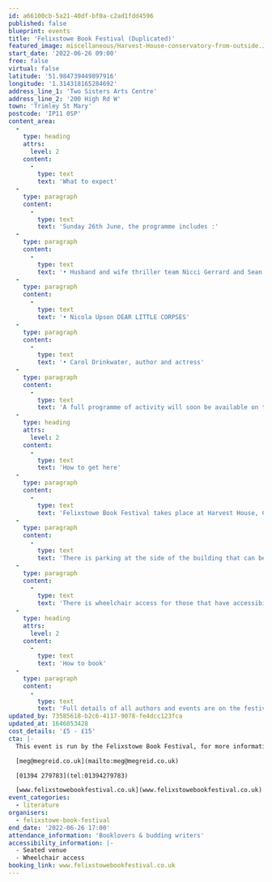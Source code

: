 ```yaml
---
id: a66100cb-5a21-40df-bf0a-c2ad1fdd4596
published: false
blueprint: events
title: 'Felixstowe Book Festival (Duplicated)'
featured_image: miscellaneous/Harvest-House-conservatory-from-outside.JPG
start_date: '2022-06-26 09:00'
free: false
virtual: false
latitude: '51.984739449897916'
longitude: '1.314318165284692'
address_line_1: 'Two Sisters Arts Centre'
address_line_2: '200 High Rd W'
town: 'Trimley St Mary'
postcode: 'IP11 0SP'
content_area:
  -
    type: heading
    attrs:
      level: 2
    content:
      -
        type: text
        text: 'What to expect'
  -
    type: paragraph
    content:
      -
        type: text
        text: 'Sunday 26th June, the programme includes :'
  -
    type: paragraph
    content:
      -
        type: text
        text: '• Husband and wife thriller team Nicci Gerrard and Sean French, who write as Nicci Gerrard THE UNHEARD'
  -
    type: paragraph
    content:
      -
        type: text
        text: '• Nicola Upson DEAR LITTLE CORPSES'
  -
    type: paragraph
    content:
      -
        type: text
        text: '• Carol Drinkwater, author and actress'
  -
    type: paragraph
    content:
      -
        type: text
        text: 'A full programme of activity will soon be available on the Felixstowe Book Festival website.'
  -
    type: heading
    attrs:
      level: 2
    content:
      -
        type: text
        text: 'How to get here'
  -
    type: paragraph
    content:
      -
        type: text
        text: 'Felixstowe Book Festival takes place at Harvest House, Cobbold Road, IP11 7SP.'
  -
    type: paragraph
    content:
      -
        type: text
        text: 'There is parking at the side of the building that can be accessed through the front drive way.'
  -
    type: paragraph
    content:
      -
        type: text
        text: 'There is wheelchair access for those that have accessibility needs.'
  -
    type: heading
    attrs:
      level: 2
    content:
      -
        type: text
        text: 'How to book'
  -
    type: paragraph
    content:
      -
        type: text
        text: 'Full details of all authors and events are on the festival website www.felixstowebookfestival.co.uk and tickets are available from the New Wolsey Box Office (01473 295900)'
updated_by: 73585618-b2c6-4117-9078-fe4dcc123fca
updated_at: 1646053428
cost_details: '£5 - £15'
cta: |-
  This event is run by the Felixstowe Book Festival, for more information please get in contact via:

  [meg@megreid.co.uk](mailto:meg@megreid.co.uk)

  [01394 279783](tel:01394279783)

  [www.felixstowebookfestival.co.uk](www.felixstowebookfestival.co.uk)
event_categories:
  - literature
organisers:
  - felixstowe-book-festival
end_date: '2022-06-26 17:00'
attendance_information: 'Booklovers & budding writers'
accessibility_information: |-
  - Seated venue
  - Wheelchair access
booking_link: www.felixstowebookfestival.co.uk
---
```

